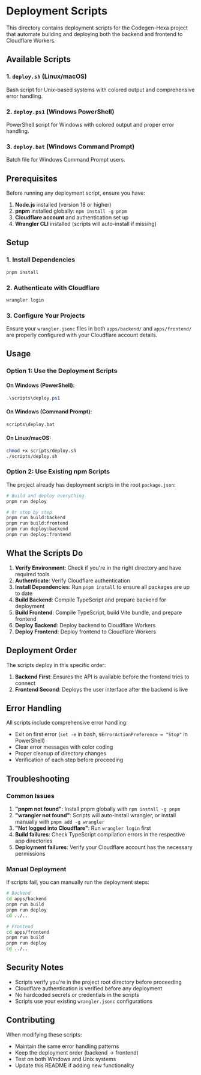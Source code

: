 # Deployment Scripts

This directory contains deployment scripts for the Codegen-Hexa project that automate building and deploying both the backend and frontend to Cloudflare Workers.

## Available Scripts

### 1. `deploy.sh` (Linux/macOS)
Bash script for Unix-based systems with colored output and comprehensive error handling.

### 2. `deploy.ps1` (Windows PowerShell)
PowerShell script for Windows with colored output and proper error handling.

### 3. `deploy.bat` (Windows Command Prompt)
Batch file for Windows Command Prompt users.

## Prerequisites

Before running any deployment script, ensure you have:

1. **Node.js** installed (version 18 or higher)
2. **pnpm** installed globally: `npm install -g pnpm`
3. **Cloudflare account** and authentication set up
4. **Wrangler CLI** installed (scripts will auto-install if missing)

## Setup

### 1. Install Dependencies
```bash
pnpm install
```

### 2. Authenticate with Cloudflare
```bash
wrangler login
```

### 3. Configure Your Projects
Ensure your `wrangler.jsonc` files in both `apps/backend/` and `apps/frontend/` are properly configured with your Cloudflare account details.

## Usage

### Option 1: Use the Deployment Scripts

#### On Windows (PowerShell):
```powershell
.\scripts\deploy.ps1
```

#### On Windows (Command Prompt):
```cmd
scripts\deploy.bat
```

#### On Linux/macOS:
```bash
chmod +x scripts/deploy.sh
./scripts/deploy.sh
```

### Option 2: Use Existing npm Scripts

The project already has deployment scripts in the root `package.json`:

```bash
# Build and deploy everything
pnpm run deploy

# Or step by step
pnpm run build:backend
pnpm run build:frontend
pnpm run deploy:backend
pnpm run deploy:frontend
```

## What the Scripts Do

1. **Verify Environment**: Check if you're in the right directory and have required tools
2. **Authenticate**: Verify Cloudflare authentication
3. **Install Dependencies**: Run `pnpm install` to ensure all packages are up to date
4. **Build Backend**: Compile TypeScript and prepare backend for deployment
5. **Build Frontend**: Compile TypeScript, build Vite bundle, and prepare frontend
6. **Deploy Backend**: Deploy backend to Cloudflare Workers
7. **Deploy Frontend**: Deploy frontend to Cloudflare Workers

## Deployment Order

The scripts deploy in this specific order:
1. **Backend First**: Ensures the API is available before the frontend tries to connect
2. **Frontend Second**: Deploys the user interface after the backend is live

## Error Handling

All scripts include comprehensive error handling:
- Exit on first error (`set -e` in bash, `$ErrorActionPreference = "Stop"` in PowerShell)
- Clear error messages with color coding
- Proper cleanup of directory changes
- Verification of each step before proceeding

## Troubleshooting

### Common Issues

1. **"pnpm not found"**: Install pnpm globally with `npm install -g pnpm`
2. **"wrangler not found"**: Scripts will auto-install wrangler, or install manually with `pnpm add -g wrangler`
3. **"Not logged into Cloudflare"**: Run `wrangler login` first
4. **Build failures**: Check TypeScript compilation errors in the respective app directories
5. **Deployment failures**: Verify your Cloudflare account has the necessary permissions

### Manual Deployment

If scripts fail, you can manually run the deployment steps:

```bash
# Backend
cd apps/backend
pnpm run build
pnpm run deploy
cd ../..

# Frontend
cd apps/frontend
pnpm run build
pnpm run deploy
cd ../..
```

## Security Notes

- Scripts verify you're in the project root directory before proceeding
- Cloudflare authentication is verified before any deployment
- No hardcoded secrets or credentials in the scripts
- Scripts use your existing `wrangler.jsonc` configurations

## Contributing

When modifying these scripts:
- Maintain the same error handling patterns
- Keep the deployment order (backend → frontend)
- Test on both Windows and Unix systems
- Update this README if adding new functionality
